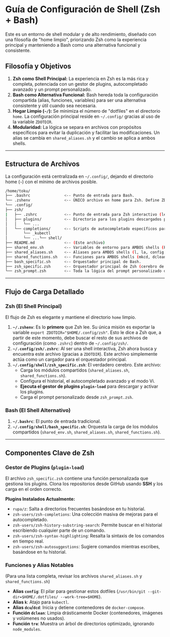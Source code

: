 # Guía de Configuración de Shell (Zsh + Bash)

Este es un entorno de shell modular y de alto rendimiento, diseñado con una filosofía de "home limpio", priorizando Zsh como la experiencia principal y manteniendo a Bash como una alternativa funcional y consistente.

## Filosofía y Objetivos

1.  **Zsh como Shell Principal:** La experiencia en Zsh es la más rica y completa, potenciada con un gestor de plugins, autocompletado avanzado y un prompt personalizado.
2.  **Bash como Alternativa Funcional:** Bash hereda toda la configuración compartida (alias, funciones, variables) para ser una alternativa consistente y útil cuando sea necesaria.
3.  **Hogar Limpio (`~/`):** Se minimiza el número de "dotfiles" en el directorio `home`. La configuración principal reside en `~/.config/` gracias al uso de la variable `ZDOTDIR`.
4.  **Modularidad:** La lógica se separa en archivos con propósitos específicos para evitar la duplicación y facilitar las modificaciones. Un alias se cambia en `shared_aliases.sh` y el cambio se aplica a ambos shells.

---

## Estructura de Archivos

La configuración está centralizada en `~/.config/`, dejando el directorio home (`~`) con el mínimo de archivos posible.

```bash
/home/toku/
├── .bashrc               <-- Punto de entrada para Bash.
└── .zshenv               <-- ÚNICO archivo en home para Zsh. Define ZDOTDIR.
└── .config/
├── zsh/
|   ├── .zshrc            <-- Punto de entrada para Zsh interactivo (leído gracias a ZDOTDIR).
│   ├── plugins/          <-- Directorio para los plugins descargados por el gestor.
│   │   └── ...
│   └── completions/      <-- Scripts de autocompletado específicos para Zsh.
│       └── _kubectl
│       └── ...└── shell/
├── README.md             <-- (Este archivo)
├── shared_env.sh         <-- Variables de entorno para AMBOS shells (PATH, EDITOR, etc.).
├── shared_aliases.sh     <-- Aliases para AMBOS shells (l, la, config, k, dcu, etc.).
├── shared_functions.sh   <-- Funciones para AMBOS shells (mkcd, dclean, tre, etc.).
├── bash_specific.sh      <-- Orquestador principal de Bash.
├── zsh_specific.zsh      <-- Orquestador principal de Zsh (cerebro de la configuración).
└── zsh_prompt.zsh        <-- Toda la lógica del prompt personalizado de Zsh.
```

---

## Flujo de Carga Detallado

### Zsh (El Shell Principal)

El flujo de Zsh es elegante y mantiene el directorio `home` limpio.

1.  **`~/.zshenv`**: Es lo **primero** que Zsh lee. Su única misión es exportar la variable `export ZDOTDIR="$HOME/.config/zsh"`. Esto le dice a Zsh que, a partir de este momento, debe buscar el resto de sus archivos de configuración (como `.zshrc`) dentro de `~/.config/zsh/`.
2.  **`~/.config/zsh/.zshrc`**: Al ser una shell interactiva, Zsh ahora busca y encuentra este archivo (gracias a `ZDOTDIR`). Este archivo simplemente actúa como un cargador para el orquestador principal.
3.  **`~/.config/shell/zsh_specific.zsh`**: El verdadero cerebro. Este archivo:
    * Carga los módulos compartidos (`shared_aliases.sh`, `shared_functions.sh`).
    * Configura el historial, el autocompletado avanzado y el modo Vi.
    * **Ejecuta el gestor de plugins `plugin-load`** para descargar y activar los plugins.
    * Carga el prompt personalizado desde `zsh_prompt.zsh`.

### Bash (El Shell Alternativo)

1.  **`~/.bashrc`**: El punto de entrada tradicional.
2.  **`~/.config/shell/bash_specific.sh`**: Orquesta la carga de los módulos compartidos (`shared_env.sh`, `shared_aliases.sh`, `shared_functions.sh`).

---

## Componentes Clave de Zsh

### Gestor de Plugins (`plugin-load`)

El archivo `zsh_specific.zsh` contiene una función personalizada que gestiona los plugins. Clona los repositorios desde GitHub usando **SSH** y los carga en el orden correcto.

**Plugins Instalados Actualmente:**

* `rupa/z`: Salta a directorios frecuentes basándose en tu historial.
* `zsh-users/zsh-completions`: Una colección masiva de mejoras para el autocompletado.
* `zsh-users/zsh-history-substring-search`: Permite buscar en el historial escribiendo cualquier parte de un comando.
* `zsh-users/zsh-syntax-highlighting`: Resalta la sintaxis de los comandos en tiempo real.
* `zsh-users/zsh-autosuggestions`: Sugiere comandos mientras escribes, basándose en tu historial.

### Funciones y Alias Notables

(Para una lista completa, revisar los archivos `shared_aliases.sh` y `shared_functions.sh`)

* **Alias `config`**: El pilar para gestionar estos dotfiles (`/usr/bin/git --git-dir=$HOME/.dotfiles/ --work-tree=$HOME`).
* **Alias `k`**: Atajo para `kubectl`.
* **Alias `dcu`/`dcd`**: Inicia y detiene contenedores de `docker-compose`.
* **Función `dclean`**: Limpia drásticamente Docker (contenedores, imágenes y volúmenes no usados).
* **Función `tre`**: Muestra un árbol de directorios optimizado, ignorando `node_modules`.
